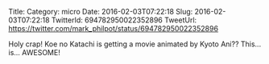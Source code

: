 Title: 
Category: micro
Date: 2016-02-03T07:22:18
Slug: 2016-02-03T07:22:18
TwitterId: 694782950022352896
TweetUrl: https://twitter.com/mark_philpot/status/694782950022352896

Holy crap! Koe no Katachi is getting a movie animated by Kyoto Ani?? This... is... AWESOME!